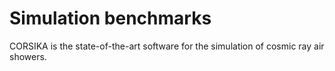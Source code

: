 # Simulation benchmarks

CORSIKA is the state-of-the-art software for the simulation of cosmic ray air showers.
